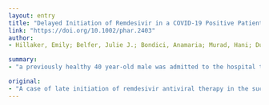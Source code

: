 ```yaml
---
layout: entry
title: "Delayed Initiation of Remdesivir in a COVID-19 Positive Patient"
link: "https://doi.org/10.1002/phar.2403"
author:
- Hillaker, Emily; Belfer, Julie J.; Bondici, Anamaria; Murad, Hani; Dumkow, Lisa E.

summary:
- "a previously healthy 40 year-old male was admitted to the hospital three days after the onset of coronavirus disease 2019 symptoms. A request for compassionate use remdesivir was submitted on the same hospital day as the positive COVID-19 PCR result. Supportive measures, in addition to a 5-day course of hydroxychloroquine, were maintained. The patient was successfully extubated and was able to transition to room air within 24 hours of extubation."

original:
- "A case of late initiation of remdesivir antiviral therapy in the successful treatment of a patient with severe acute respiratory syndrome coronavirus 2 (SARS-CoV-2) in a mixed medical ICU of a community teaching hospital is presented. A previously healthy 40 year-old male was admitted to the hospital three days after the onset of coronavirus disease 2019 (COVID-19) symptoms, including dry cough, fever, and shortness of breath progressing to intubation and increased mechanical ventilator support. A request for compassionate use remdesivir was submitted on the same hospital day as the positive COVID-19 PCR result. Supportive measures, in addition to a 5-day course of hydroxychloroquine, were maintained until remdesivir could be supplied on day 9 of hospitalization, 13 days after symptom onset. Sixty hours after initiating remdesivir, the patient was successfully extubated and was able to transition to room air within 24 hours of extubation. Late initiation of remdesivir may be effective in treating SARS-CoV-2, unlike antivirals utilized for different disease states, such as oseltamivir, which are most effective when started as soon as possible following symptom onset. Urgent action is needed by regulatory agencies to work with drug manufacturers to expedite the study and approval of investigational agents targeting SARS-CoV-2 as well as to meet manufacturing demands."
---
```


